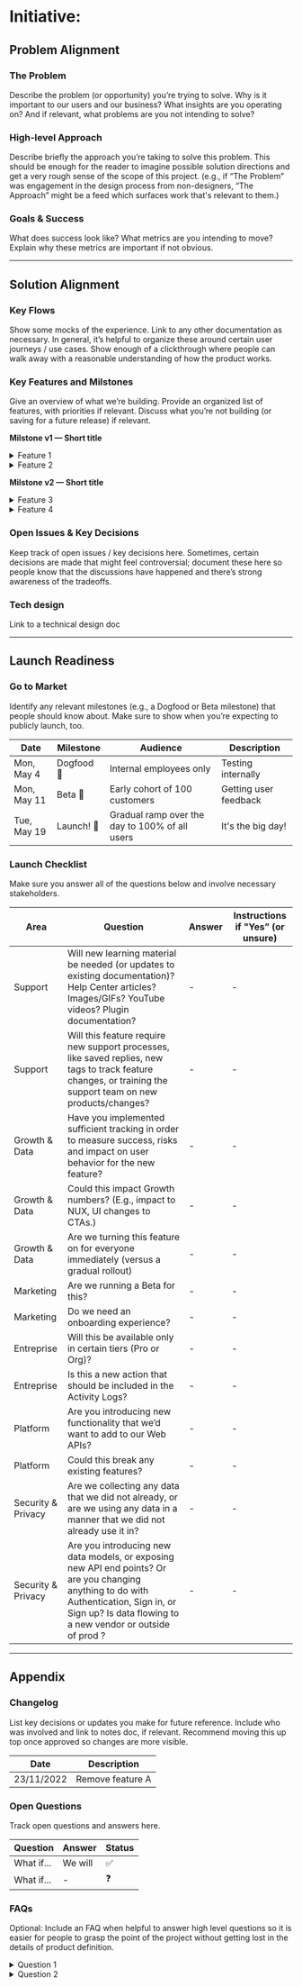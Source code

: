 # Initiative:

## Problem Alignment

### The Problem

Describe the problem (or opportunity) you’re trying to solve. Why is it important to our users and our business? What insights are you operating on? And if relevant, what problems are you not intending to solve?

### High-level Approach

Describe briefly the approach you’re taking to solve this problem. This should be enough for the reader to imagine possible solution directions and get a very rough sense of the scope of this project. (e.g., if “The Problem” was engagement in the design process from non-designers, “The Approach” might be a feed which surfaces work that's relevant to them.)

### Goals & Success

What does success look like? What metrics are you intending to move? Explain why these metrics are important if not obvious.

---

## Solution Alignment

### Key Flows

Show some mocks of the experience. Link to any other documentation as necessary. In general, it’s helpful to organize these around certain user journeys / use cases. Show enough of a clickthrough where people can walk away with a reasonable understanding of how the product works.

### Key Features and Milstones

Give an overview of what we’re building. Provide an organized list of features, with priorities if relevant. Discuss what you’re not building (or saving for a future release) if relevant.

**Milstone v1 — Short title**

<details>
  <summary>Feature 1</summary>

As a user I will like to...

</details>
<details>
  <summary>Feature 2</summary>

As a user I will like to...

</details>

**Milstone v2 — Short title**

<details>
  <summary>Feature 3</summary>

As a user I will like to...

</details>
<details>
  <summary>Feature 4</summary>

As a user I will like to...

</details>

### Open Issues & Key Decisions

Keep track of open issues / key decisions here. Sometimes, certain decisions are made that might feel controversial; document these here so people know that the discussions have happened and there’s strong awareness of the tradeoffs.

### Tech design

Link to a technical design doc

---

## Launch Readiness

### Go to Market

Identify any relevant milestones (e.g., a Dogfood or Beta milestone) that people should know about. Make sure to show when you’re expecting to publicly launch, too.

| Date        | Milestone  | Audience                                       | Description           |
| ----------- | ---------- | ---------------------------------------------- | --------------------- |
| Mon, May 4  | Dogfood 🐶 | Internal employees only                        | Testing internally    |
| Mon, May 11 | Beta 👥    | Early cohort of 100 customers                  | Getting user feedback |
| Tue, May 19 | Launch! 🚀 | Gradual ramp over the day to 100% of all users | It's the big day!     |

### Launch Checklist

Make sure you answer all of the questions below and involve necessary stakeholders.

| Area               | Question                                                                                                                                                                                               | Answer | Instructions if "Yes” (or unsure) |
| ------------------ | ------------------------------------------------------------------------------------------------------------------------------------------------------------------------------------------------------ | ------ | --------------------------------- |
| Support            | Will new learning material be needed (or updates to existing documentation)? Help Center articles? Images/GIFs? YouTube videos? Plugin documentation?                                                  | -      | -                                 |
| Support            | Will this feature require new support processes, like saved replies, new tags to track feature changes, or training the support team on new products/changes?                                          | -      | -                                 |
| Growth & Data      | Have you implemented sufficient tracking in order to measure success, risks and impact on user behavior for the new feature?                                                                           | -      | -                                 |
| Growth & Data      | Could this impact Growth numbers? (E.g., impact to NUX, UI changes to CTAs.)                                                                                                                           | -      | -                                 |
| Growth & Data      | Are we turning this feature on for everyone immediately (versus a gradual rollout)                                                                                                                     | -      | -                                 |
| Marketing          | Are we running a Beta for this?                                                                                                                                                                        | -      | -                                 |
| Marketing          | Do we need an onboarding experience?                                                                                                                                                                   | -      | -                                 |
| Entreprise         | Will this be available only in certain tiers (Pro or Org)?                                                                                                                                             | -      | -                                 |
| Entreprise         | Is this a new action that should be included in the Activity Logs?                                                                                                                                     | -      | -                                 |
| Platform           | Are you introducing new functionality that we’d want to add to our Web APIs?                                                                                                                           | -      | -                                 |
| Platform           | Could this break any existing features?                                                                                                                                                                | -      | -                                 |
| Security & Privacy | Are we collecting any data that we did not already, or are we using any data in a manner that we did not already use it in?                                                                            | -      | -                                 |
| Security & Privacy | Are you introducing new data models, or exposing new API end points? Or are you changing anything to do with Authentication, Sign in, or Sign up? Is data flowing to a new vendor or outside of prod ? | -      | -                                 |

---

## Appendix

### Changelog

List key decisions or updates you make for future reference. Include who was involved and link to notes doc, if relevant. Recommend moving this up top once approved so changes are more visible.

| Date       | Description      |
| ---------- | ---------------- |
| 23/11/2022 | Remove feature A |

### Open Questions

Track open questions and answers here.

| Question   | Answer  | Status |
| ---------- | ------- | ------ |
| What if... | We will | ✅     |
| What if... | -       | ❓     |

### FAQs

Optional: Include an FAQ when helpful to answer high level questions so it is easier for people to grasp the point of the project without getting lost in the details of product definition.

<details>
  <summary>Question 1</summary>

Answer 1

</details>

<details>
  <summary>Question 2</summary>

Answer 2

</details>
